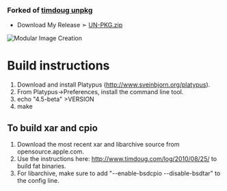 ### Forked of  [timdoug unpkg](https://github.com/timdoug/unpkg)

- Download My Release ➣ [UN-PKG.zip](https://raw.githubusercontent.com/chris1111/unpkg/master/UN-PKG.zip)

![Modular Image Creation](https://i25.servimg.com/u/f25/18/50/18/69/captu661.png)



Build instructions
==================

1.  Download and install Platypus (http://www.sveinbjorn.org/platypus).
2.  From Platypus->Preferences, install the command line tool.
3.  echo "4.5-beta" >VERSION
4.  make

To build xar and cpio
---------------------

1.  Download the most recent xar and libarchive source from opensource.apple.com.
2.  Use the instructions here: http://www.timdoug.com/log/2010/08/25/ to build fat binaries.
3.  For libarchive, make sure to add "--enable-bsdcpio --disable-bsdtar" to the config line.
